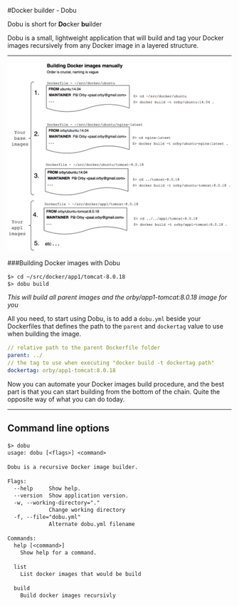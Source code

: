 #Docker builder - Dobu

Dobu is short for **Do**cker **bu**ilder

Dobu is a small, lightweight application that will build and tag your Docker images recursively from any Docker image in a layered structure.

---

![Screenshot](doc/screenshots/manual-docker-build.png)

###Building Docker images with Dobu
```
$> cd ~/src/docker/app1/tomcat-8.0.18
$> dobu build
```

*This will build all parent images and the orby/app1-tomcat:8.0.18 image for you*

All you need, to start using Dobu, is to add a `dobu.yml` beside your Dockerfiles that defines the path to the `parent` and `dockertag` value to use when building the image.

```yaml
// relative path to the parent Dockerfile folder
parent: ../
// the tag to use when executing "docker build -t dockertag path"
dockertag: orby/app1-tomcat:8.0.18
```

Now you can automate your Docker images build procedure, and the best part is that you can start building from the bottom of the chain. Quite the opposite way of what you can do today.

---
## Command line options
```
$> dobu
usage: dobu [<flags>] <command>

Dobu is a recursive Docker image builder.

Flags:
  --help     Show help.
  --version  Show application version.
  -w, --working-directory="."  
             Change working directory
  -f, --file="dobu.yml"  
             Alternate dobu.yml filename

Commands:
  help [<command>]
    Show help for a command.

  list
    List docker images that would be build

  build
    Build docker images recursivly

```
